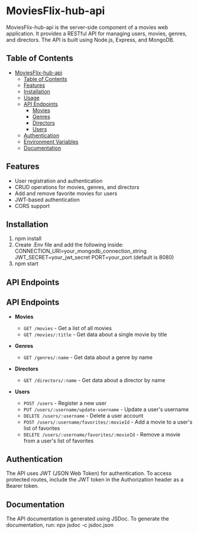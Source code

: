 # MoviesFlix-hub-api

MoviesFlix-hub-api is the server-side component of a movies web application. It provides a RESTful API for managing users, movies, genres, and directors. The API is built using Node.js, Express, and MongoDB.

## Table of Contents

- [MoviesFlix-hub-api](#moviesflix-hub-api)
  - [Table of Contents](#table-of-contents)
  - [Features](#features)
  - [Installation](#installation)
  - [Usage](#usage)
  - [API Endpoints](#api-endpoints)
    - [Movies](#movies)
    - [Genres](#genres)
    - [Directors](#directors)
    - [Users](#users)
  - [Authentication](#authentication)
  - [Environment Variables](#environment-variables)
  - [Documentation](#documentation)

## Features

- User registration and authentication
- CRUD operations for movies, genres, and directors
- Add and remove favorite movies for users
- JWT-based authentication
- CORS support

## Installation
1. npm install
2. Create .Env file and add the following inside: 
 CONNECTION_URI=your_mongodb_connection_string
JWT_SECRET=your_jwt_secret
PORT=your_port (default is 8080)
3. npm start

## API Endpoints
## API Endpoints

- **Movies**  
  - `GET /movies` - Get a list of all movies  
  - `GET /movies/:title` - Get data about a single movie by title  

- **Genres**  
  - `GET /genres/:name` - Get data about a genre by name  

- **Directors**  
  - `GET /directors/:name` - Get data about a director by name  

- **Users**  
  - `POST /users` - Register a new user  
  - `PUT /users/:username/update-username` - Update a user's username  
  - `DELETE /users/:username` - Delete a user account  
  - `POST /users/:username/favorites/:movieId` - Add a movie to a user's list of favorites  
  - `DELETE /users/:username/favorites/:movieId` - Remove a movie from a user's list of favorites  

## Authentication
The API uses JWT (JSON Web Token) for authentication. To access protected routes, include the JWT token in the Authorization header as a Bearer token.


## Documentation
The API documentation is generated using JSDoc. To generate the documentation, run: npx jsdoc -c jsdoc.json

